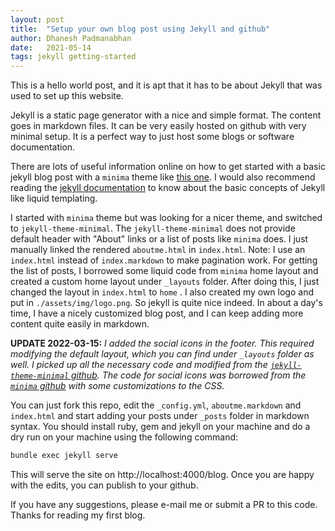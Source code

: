 ```yaml
---
layout: post
title:  "Setup your own blog post using Jekyll and github"
author: Dhanesh Padmanabhan
date:   2021-05-14
tags: jekyll getting-started
---
```


This is a hello world post, and it is apt that it has to be about Jekyll that was used to set up this website.

Jekyll is a static page generator with a nice and simple format. The content goes in markdown files. It can be very easily hosted on github with very minimal setup. It is a perfect way to just host some blogs or software documentation. 

There are lots of useful information online on how to get started with a basic jekyll blog post with a `minima` theme like [this one][jekyll-getstarted]. I would also recommend  reading the [jekyll documentation][jekyll-doc] to know about the basic concepts of Jekyll like liquid templating. 

I started with `minima` theme but was looking for a nicer theme, and switched to `jekyll-theme-minimal`. The `jekyll-theme-minimal` does not provide default header with "About" links or a list of posts like `minima` does. I just manually linked the rendered `aboutme.html` in `index.html`. Note: I use an `index.html` instead of `index.markdown` to make pagination work. For getting the list of posts, I borrowed some liquid code from `minima` home layout and created a custom home layout under `_layouts` folder. After doing this, I just changed the layout in `index.html` to `home` . I also created my own logo and put in `./assets/img/logo.png`. So jekyll is quite nice indeed. In about a day's time, I have a nicely customized blog post, and I can keep adding more content quite easily in markdown.


**UPDATE 2022-03-15:** *I added the social icons in the footer. This required modifying the default layout, which you can find under `_layouts` folder as well. I picked up all the necessary code and modified from the [`jekyll-theme-minimal` github][jekyll-theme-minimal]. The code for social icons was borrowed from the [`minima` github][minima] with some customizations to the CSS.*

You can just fork this repo, edit the `_config.yml`, `aboutme.markdown` and `index.html` and start adding your posts under `_posts` folder in markdown syntax. You should install ruby, gem and jekyll on your machine and do a dry run on your machine using the following command:

```bash
bundle exec jekyll serve
```
This will serve the site on http://localhost:4000/blog. Once you are happy with the edits, you can publish to your github. 

If you have any suggestions, please e-mail me or submit a PR to this code. Thanks for reading my first blog.

[jekyll-getstarted]: https://programminghistorian.org/en/lessons/building-static-sites-with-jekyll-github-pages
[jekyll-doc]: https://jekyllrb.com/docs/
[jekyll-theme-minimal]: https://github.com/pages-themes/minimal
[minima]: https://github.com/jekyll/minima



